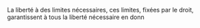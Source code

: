 La liberté à des limites nécessaires, ces limites, fixées par le droit, garantissent à tous la liberté nécessaire en donn